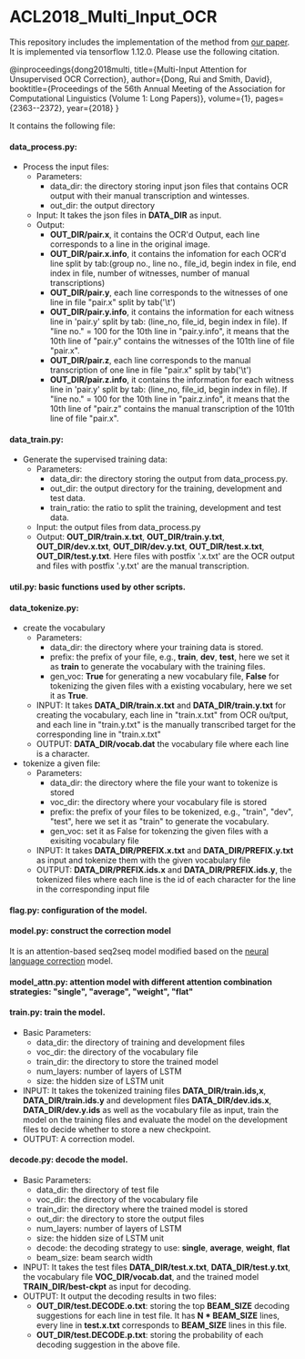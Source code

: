 # ACL2018_Multi_Input_OCR

This repository includes the implementation of the method from [our paper](http://www.ccs.neu.edu/home/dongrui/paper/acl_2018.pdf). It is implemented via tensorflow 1.12.0. Please use the following citation.

@inproceedings{dong2018multi,
  title={Multi-Input Attention for Unsupervised OCR Correction},
  author={Dong, Rui and Smith, David},
  booktitle={Proceedings of the 56th Annual Meeting of the Association for Computational Linguistics (Volume 1: Long Papers)},
  volume={1},
  pages={2363--2372},
  year={2018}
}

It contains the following file:
#### data_process.py: 
* Process the input files:
    * Parameters:
        * data_dir: the directory storing input json files that contains OCR output with their manual transcription and wintesses.
        * out_dir: the output directory 
    * Input: It takes the json files in **DATA_DIR** as input.
    * Output: 
        * **OUT_DIR/pair.x**, it contains the OCR'd Output, each line corresponds to a line in the original image.
        * **OUT_DIR/pair.x.info**, it contains the infomation for each OCR'd line split by tab:(group no., line no., file_id, begin index in file, end index in file, number of witnesses, number of manual transcriptions)
        * **OUT_DIR/pair.y**, each line corresponds to the witnesses of one line in file "pair.x" split by tab('\t')
        * **OUT_DIR/pair.y.info**, it contains the information for each witness line in 'pair.y' split by tab: (line_no, file_id, begin index in file). If "line no." = 100 for the 10th line in "pair.y.info", it means that the 10th line of "pair.y" contains the witnesses of the 101th line of file "pair.x".
        * **OUT_DIR/pair.z**, each line corresponds to the manual transcription of one line in file "pair.x" split by tab('\t')
        * **OUT_DIR/pair.z.info**, it contains the information for each witness line in 'pair.y' split by tab: (line_no, file_id, begin index in file). If "line no." = 100 for the 10th line in "pair.z.info", it means that the 10th line of "pair.z" contains the manual transcription of the 101th line of file "pair.x".
 
#### data_train.py:
* Generate the supervised training data:
    * Parameters:
         * data_dir: the directory storing the output from data_process.py.
         * out_dir: the output directory for the training, development and test data.
         * train_ratio: the ratio to split the training, development and test data.
    * Input: the output files from data_process.py
    * Output: **OUT_DIR/train.x.txt**, **OUT_DIR/train.y.txt**, **OUT_DIR/dev.x.txt**, **OUT_DIR/dev.y.txt**, **OUT_DIR/test.x.txt**, **OUT_DIR/test.y.txt**. Here files with postfix '.x.txt' are the OCR output and files with postfix '.y.txt' are the manual transcription.
 
#### util.py: basic functions used by other scripts.

#### data_tokenize.py: 
* create the vocabulary
    * Parameters:
        * data_dir: the directory where your training data is stored.
        * prefix: the prefix of your file, e.g., **train**, **dev**, **test**, here we set it as **train** to generate the vocabulary with the training files.
	    * gen_voc: **True** for generating a new vocabulary file, **False** for tokenizing the given files with a existing vocabulary, here we set it as **True**.
	* INPUT: It takes **DATA_DIR/train.x.txt** and **DATA_DIR/train.y.txt** for creating the vocabulary, each line in "train.x.txt" from OCR ou/tput, and each line in "train.y.txt" is the manually transcribed target for the corresponding line in "train.x.txt"
	* OUTPUT: **DATA_DIR/vocab.dat** the vocabulary file where each line is a character.
* tokenize a given file:	
    * Parameters:	
	    * data_dir: the directory where the file your want to tokenize is stored		 
		* voc_dir: the directory where your vocabulary file is stored	   
 		* prefix: the prefix of your files to be tokenized, e.g., "train", "dev", "test", here we set it as "train" to generate the vocabulary.
		* gen_voc: set it as False for tokenzing the given files with a exisiting vocabulary file
	* INPUT: It takes **DATA_DIR/PREFIX.x.txt** and **DATA_DIR/PREFIX.y.txt** as input and tokenize them with the given vocabulary file
	* OUTPUT: **DATA_DIR/PREFIX.ids.x** and **DATA_DIR/PREFIX.ids.y**, the tokenized files where each line is the id of each character for the line in the corresponding input file

#### flag.py: configuration of the model.

#### model.py: construct the correction model 
   It is an attention-based seq2seq model modified based on the [neural language correction](https://github.com/stanfordmlgroup/nlc) model.

#### model_attn.py: attention model with different attention combination strategies: "single", "average", "weight", "flat"

#### train.py: train the model.
* Basic Parameters:
    * data_dir: the directory of training and development files
    * voc_dir: the directory of the vocabulary file
    * train_dir: the directory to store the trained model
    * num_layers: number of layers of LSTM
    * size: the hidden size of LSTM unit
* INPUT: It takes the tokenized training files **DATA_DIR/train.ids,x**, **DATA_DIR/train.ids.y** and development files **DATA_DIR/dev.ids.x**, **DATA_DIR/dev.y.ids** as well as the vocabulary file as input, train the model on the training files and evaluate the model on the development files to decide whether to store a new checkpoint.
* OUTPUT: A correction model.

#### decode.py: decode the model.
* Basic Parameters:
    * data_dir: the directory of test file
    * voc_dir: the directory of the vocabulary file
    * train_dir: the directory where the trained model is stored
    * out_dir: the directory to store the output files
    * num_layers: number of layers of LSTM
    * size: the hidden size of LSTM unit
    * decode: the decoding strategy to use: **single**, **average**, **weight**, **flat**
    * beam_size:  beam search width
* INPUT: It takes the test files **DATA_DIR/test.x.txt**, **DATA_DIR/test.y.txt**, the vocabulary file **VOC_DIR/vocab.dat**, and the trained model  **TRAIN_DIR/best-ckpt** as input for decoding.
* OUTPUT: It output the decoding results in two files:
  * **OUT_DIR/test.DECODE.o.txt**: storing the top **BEAM_SIZE** decoding suggestions for each line in test file. It has **N * BEAM_SIZE** lines, every line in **test.x.txt** corresponds to **BEAM_SIZE** lines in this file.
  * **OUT_DIR/test.DECODE.p.txt**: storing the probability of each decoding suggestion in the above file.



